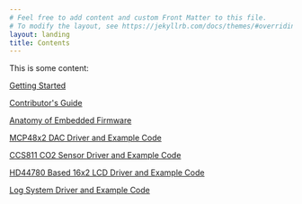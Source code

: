 ```yaml
---
# Feel free to add content and custom Front Matter to this file.
# To modify the layout, see https://jekyllrb.com/docs/themes/#overriding-theme-defaults
layout: landing
title: Contents
---
```


This is some content:

[Getting Started][Getting_started_URL]

[Contributor's Guide][Contributors_Guide_URL]

[Anatomy of Embedded Firmware][Firmware_Anatomy_URL]

[MCP48x2 DAC Driver and Example Code][MCP48x2_URL]

[CCS811 CO2 Sensor Driver and Example Code][CCS811_URL]

[HD44780 Based 16x2 LCD Driver and Example Code][HD44780_URL]

[Log System Driver and Example Code][Log_System_URL]


[Getting_started_URL]: https://jason-duffy.github.io/C-Programming-Resources-for-AVR-MCU-s/getting-started
[Firmware_Anatomy_URL]: https://jason-duffy.github.io/C-Programming-Resources-for-AVR-MCU-s/contributors_guide/index.html#autotoc_md2
[Contributors_Guide_URL]: https://jason-duffy.github.io/C-Programming-Resources-for-AVR-MCU-s/contributors_guide
[MCP48x2_URL]: https://jason-duffy.github.io/C-Programming-Resources-for-AVR-MCU-s/mcp48x2
[CCS811_URL]: https://jason-duffy.github.io/C-Programming-Resources-for-AVR-MCU-s/ccs811
[HD44780_URL]: https://jason-duffy.github.io/C-Programming-Resources-for-AVR-MCU-s/hd44780
[Log_System_URL]: https://jason-duffy.github.io/C-Programming-Resources-for-AVR-MCU-s/log-system